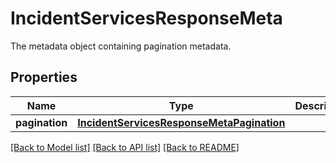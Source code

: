 # IncidentServicesResponseMeta

The metadata object containing pagination metadata.
## Properties
Name | Type | Description | Notes
------------ | ------------- | ------------- | -------------
**pagination** | [**IncidentServicesResponseMetaPagination**](IncidentServicesResponseMetaPagination.md) |  | [optional] 

[[Back to Model list]](README.md#documentation-for-models) [[Back to API list]](README.md#documentation-for-api-endpoints) [[Back to README]](README.md)



